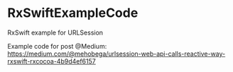# RxSwiftExampleCode
RxSwift example for URLSession

Example code for post @Medium:
https://medium.com/@mehobega/urlsession-web-api-calls-reactive-way-rxswift-rxcocoa-4b9d4ef6157
